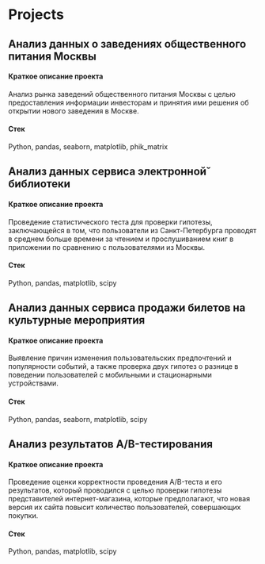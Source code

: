 # Projects

## Анализ данных о заведениях общественного питания Москвы
#### Краткое описание проекта
Анализ рынка заведений общественного питания Москвы с целью предоставления информации инвесторам и принятия ими решения об открытии нового заведения в Москве.
#### Стек
Python, pandas, seaborn, matplotlib, phik_matrix

## Анализ данных сервиса электронной̆ библиотеки
#### Краткое описание проекта
Проведение статистического теста для проверки гипотезы, заключающейся в том, что пользователи из Санкт-Петербурга проводят в среднем больше времени за чтением и прослушиванием книг в приложении по сравнению с пользователями из Москвы.
#### Стек
Python, pandas, matplotlib, scipy

## Анализ данных сервиса продажи билетов на культурные мероприятия
#### Краткое описание проекта
Выявление причин изменения пользовательских предпочтений и популярности событий, а также проверка двух гипотез о разнице в поведении пользователей с мобильными и стационарными устройствами.
#### Стек
Python, pandas, seaborn, matplotlib, scipy

## Анализ результатов A/B-тестирования
#### Краткое описание проекта
Проведение оценки корректности проведения A/B-теста и его результатов, который проводился с целью проверки гипотезы представителей интернет-магазина, которые предполагают, что новая версия их сайта повысит количество пользователей, совершающих покупки.
#### Стек
Python, pandas, matplotlib, scipy

